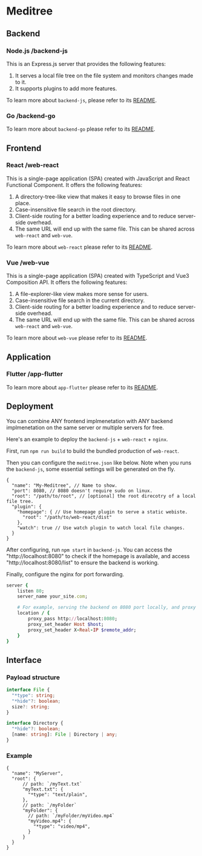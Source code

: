 # Meditree

## Backend

### Node.js /backend-js

This is an Express.js server that provides the following features:

1. It serves a local file tree on the file system and monitors changes made to it.
2. It supports plugins to add more features.

To learn more about `backend-js`, please refer to its [README](/backend-js/README.md).

### Go /backend-go

To learn more about `backend-go` please refer to its [README](/backend-go/README.md).

## Frontend

### React /web-react

This is a single-page application (SPA) created with JavaScript and React Functional Component.
It offers the following features:

1. A directory-tree-like view that makes it easy to browse files in one place.
2. Case-insensitive file search in the root directory.
3. Client-side routing for a better loading experience and to reduce server-side overhead.
4. The same URL will end up with the same file. This can be shared across `web-react` and `web-vue`.

To learn more about `web-react` please refer to its [README](/web-react/README.md).

### Vue /web-vue

This is a single-page application (SPA) created with TypeScript and Vue3 Composition API.
It offers the following features:

1. A file-explorer-like view makes more sense for users.
2. Case-insensitive file search in the current directory.
3. Client-side routing for a better loading experience and to reduce server-side overhead.
4. The same URL will end up with the same file. This can be shared across `web-react` and `web-vue`.

To learn more about `web-vue` please refer to its [README](/web-vue/README.md).

## Application

### Flutter /app-flutter

To learn more about `app-flutter` please refer to its [README](/app-flutter/README.md).

## Deployment

You can combine ANY frontend implmenetation with ANY backend implmenetation
on the same server or multiple servers for free.

Here's an example to deploy the `backend-js` + `web-react` + `nginx`.

First, run `npm run build` to build the bundled production of `web-react`.

Then you can configure the `meditree.json` like below.
Note when you runs the `backend-js`, some essential settings will be generated on the fly.

```json5
{
  "name": "My-Meditree", // Name to show.
  "port": 8080, // 8080 doesn't require sudo on linux.
  "root": "/path/to/root", // [optional] the root direcotry of a local file tree.
  "plugin": {
    "homepage": { // Use homepage plugin to serve a static webiste.
      "root": "/path/to/web-react/dist"
    },
    "watch": true // Use watch plugin to watch local file changes.
  }
}
```

After configuring, run `npm start` in `backend-js`.
You can access the "http://localhost:8080" to check if the homepage is available,
and access "http://localhost:8080/list" to ensure the backend is working.

Finally, configure the nginx for port forwarding.

```ruby
server {
    listen 80;
    server_name your_site.com;

    # For example, serving the backend on 8080 port locally, and proxy it to 80 port and "/" externally.
    location / {
        proxy_pass http://localhost:8080;
        proxy_set_header Host $host;
        proxy_set_header X-Real-IP $remote_addr;
    }
}
```

## Interface

### Payload structure

```ts
interface File {
  "*type": string;
  "*hide"?: boolean;
  size?: string;
}

interface Directory {
  "*hide"?: boolean;
  [name: string]: File | Directory | any;
}
```

### Example

```json5
{
  "name": "MyServer",
  "root": {
      // path: `/myText.txt`
      "myText.txt": {
        "*type": "text/plain",
      },
      // path: `/myFolder`
      "myFolder": {
        // path: `/myFolder/myVideo.mp4`
        "myVideo.mp4": {
          "*type": "video/mp4",
        }
      }
  }
}
```

